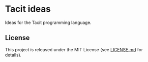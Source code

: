 # Tacit ideas

Ideas for the Tacit programming language.

## License

This project is released under the MIT License (see [LICENSE.md](LICENSE.md) for details).
